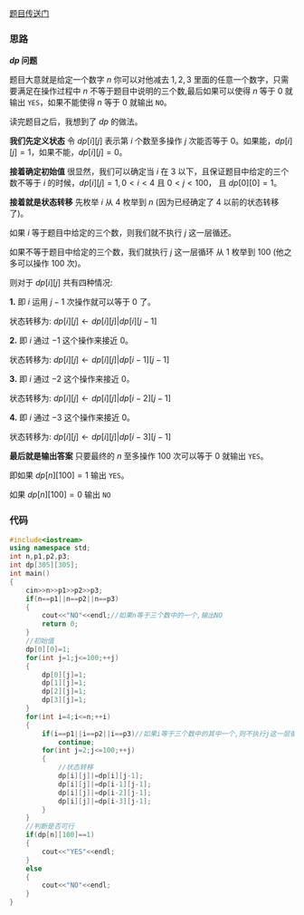 [题目传送门](https://www.luogu.com.cn/problem/AT916)

### 思路

**$dp$ 问题**

题目大意就是给定一个数字 $n$ 你可以对他减去 $1,2,3$ 里面的任意一个数字，只需要满足在操作过程中 $n$ 不等于题目中说明的三个数,最后如果可以使得 $n$ 等于 $0$ 就输出 `YES`，如果不能使得 $n$ 等于 $0$ 就输出 `NO`。

读完题目之后，我想到了 $dp$ 的做法。

**我们先定义状态** 令 $dp[i][j]$ 表示第 $i$ 个数至多操作 $j$ 次能否等于 $0$。如果能，$dp[i][j]=1$，如果不能，$dp[i][j]=0$。

**接着确定初始值** 很显然，我们可以确定当 $i$ 在 $3$ 以下，且保证题目中给定的三个数不等于 $i$ 的时候，$dp[i][j]=1,0<i<4$ 且 $0<j<100$，
且 $dp[0][0]=1$。

**接着就是状态转移** 先枚举 $i$ 从 $4$ 枚举到 $n$ (因为已经确定了 4 以前的状态转移了)。

如果 $i$ 等于题目中给定的三个数，则我们就不执行 $j$ 这一层循还。

如果不等于题目中给定的三个数，我们就执行 $j$ 这一层循环 从 $1$ 枚举到 $100$ (他之多可以操作 100 次)。

则对于 $dp[i][j]$ 共有四种情况:

**$1.$** 即 $i$ 运用 $j-1$ 次操作就可以等于 0 了。

状态转移为: $dp[i][j]\gets dp[i][j]|dp[i][j-1]$

**$2.$** 即 $i$ 通过 $-1$ 这个操作来接近 0。

状态转移为: $dp[i][j]\gets dp[i][j]|dp[i-1][j-1]$

**$3.$** 即 $i$ 通过 $-2$ 这个操作来接近 0。

状态转移为: $dp[i][j]\gets dp[i][j]|dp[i-2][j-1]$

**$4.$** 即 $i$ 通过 $-3$ 这个操作来接近 0。

状态转移为: $dp[i][j]\gets dp[i][j]|dp[i-3][j-1]$

**最后就是输出答案** 只要最终的 $n$ 至多操作 $100$ 次可以等于 0 就输出 `YES`。

即如果 $dp[n][100]=1$ 输出 `YES`。

如果 $dp[n][100]=0$ 输出 `NO`


### 代码

```cpp
#include<iostream>
using namespace std;
int n,p1,p2,p3;
int dp[305][305];
int main()
{
    cin>>n>>p1>>p2>>p3;
    if(n==p1||n==p2||n==p3)
    {
        cout<<"NO"<<endl;//如果n等于三个数中的一个,输出NO
        return 0;
    }
    //初始值
    dp[0][0]=1;
    for(int j=1;j<=100;++j)
    {
        dp[0][j]=1;
        dp[1][j]=1;
        dp[2][j]=1;
        dp[3][j]=1;
    }
    for(int i=4;i<=n;++i)
    {
        if(i==p1||i==p2||i==p3)//如果i等于三个数中的其中一个,则不执行j这一层循环
            continue;
        for(int j=2;j<=100;++j)
        {
            //状态转移
            dp[i][j]|=dp[i][j-1];
            dp[i][j]|=dp[i-1][j-1];
            dp[i][j]|=dp[i-2][j-1];
            dp[i][j]|=dp[i-3][j-1];
        }
    }
    //判断是否可行
    if(dp[n][100]==1)
    {
        cout<<"YES"<<endl;
    }
    else
    {
        cout<<"NO"<<endl;
    }
}

```